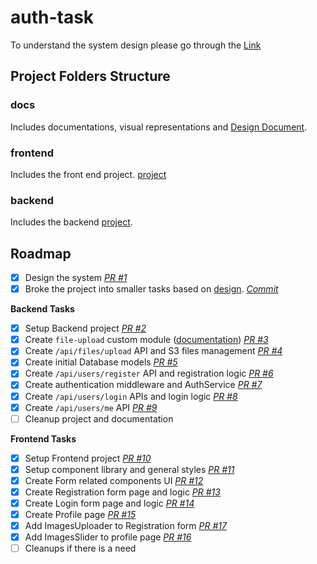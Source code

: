 # auth-task

To understand the system design please go through the [Link](./docs/DEISGN.md)

## Project Folders Structure

### docs

Includes documentations, visual representations and [Design Document](./docs/DEISGN.md).

### frontend

Includes the front end project. [project](./frontend/README.md)

### backend

Includes the backend [project](./backend/README.md).

## Roadmap

- [x] Design the system _[PR #1](https://github.com/rubenaprikyan/auth-task/pull/1)_
- [x] Broke the project into smaller tasks based on [design](./docs/DEISGN.md). _[Commit](https://github.com/rubenaprikyan/auth-task/commit/64014de75f23765052037df486e7c734dd73afda)_

**Backend Tasks**

- [x] Setup Backend project _[PR #2](https://github.com/rubenaprikyan/auth-task/pull/2)_
- [x] Create `file-upload` custom module ([documentation](./backend/src/modules/file-upload/README.md)) _[PR #3](https://github.com/rubenaprikyan/auth-task/pull/3)_
- [x] Create `/api/files/upload` API and S3 files management _[PR #4](https://github.com/rubenaprikyan/auth-task/pull/4)_
- [x] Create initial Database models _[PR #5](https://github.com/rubenaprikyan/auth-task/pull/5)_
- [x] Create `/api/users/register` API and registration logic _[PR #6](https://github.com/rubenaprikyan/auth-task/pull/6)_
- [x] Create authentication middleware and AuthService _[PR #7](https://github.com/rubenaprikyan/auth-task/pull/7)_
- [x] Create `/api/users/login` APIs and login logic _[PR #8](https://github.com/rubenaprikyan/auth-task/pull/8)_
- [x] Create `/api/users/me` API _[PR #9](https://github.com/rubenaprikyan/auth-task/pull/9)_
- [ ] Cleanup project and documentation

**Frontend Tasks**

- [x] Setup Frontend project _[PR #10](https://github.com/rubenaprikyan/auth-task/pull/10)_
- [x] Setup component library and general styles _[PR #11](https://github.com/rubenaprikyan/auth-task/pull/11)_
- [x] Create Form related components UI _[PR #12](https://github.com/rubenaprikyan/auth-task/pull/12)_
- [x] Create Registration form page and logic _[PR #13](https://github.com/rubenaprikyan/auth-task/pull/13)_
- [x] Create Login form page and logic _[PR #14](https://github.com/rubenaprikyan/auth-task/pull/14)_
- [x] Create Profile page _[PR #15](https://github.com/rubenaprikyan/auth-task/pull/15)_
- [x] Add ImagesUploader to Registration form _[PR #17](https://github.com/rubenaprikyan/auth-task/pull/17)_
- [x] Add ImagesSlider to profile page _[PR #16](https://github.com/rubenaprikyan/auth-task/pull/16)_
- [ ] Cleanups if there is a need

